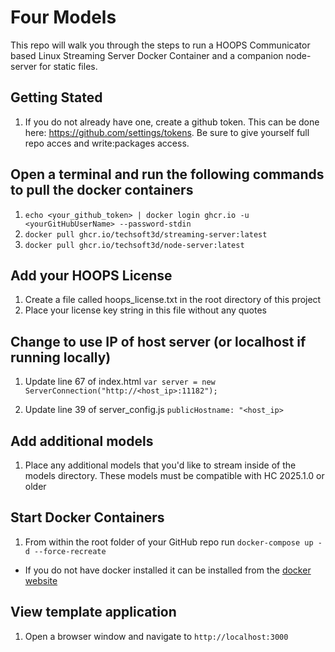 # Four Models
This repo will walk you through the steps to run a HOOPS Communicator based Linux Streaming Server Docker Container and a companion node-server for static files. 

## Getting Stated 
1. If you do not already have one, create a github token. This can be done here: https://github.com/settings/tokens. Be sure to give yourself full repo acces and write:packages access. 

## Open a terminal and run the following commands to pull the docker containers
1. ```echo <your_github_token> | docker login ghcr.io -u <yourGitHubUserName> --password-stdin```
2. ```docker pull ghcr.io/techsoft3d/streaming-server:latest```
3. ```docker pull ghcr.io/techsoft3d/node-server:latest```

## Add your HOOPS License 
1. Create a file called hoops_license.txt in the root directory of this project
2. Place your license key string in this file without any quotes

## Change to use IP of host server (or localhost if running locally)  
1. Update line 67 of index.html ```var server = new ServerConnection("http://<host_ip>:11182");```

2. Update line 39 of server_config.js ```publicHostname: "<host_ip>```

## Add additional models
1. Place any additional models that you'd like to stream inside of the models directory. These models must be compatible with HC 2025.1.0 or older

## Start Docker Containers
1. From within the root folder of your GitHub repo run ```docker-compose up -d --force-recreate```
* If you do not have docker installed it can be installed from the [docker website](https://www.docker.com/get-started/)

## View template application
1. Open a browser window and navigate to ```http://localhost:3000``` 
               
